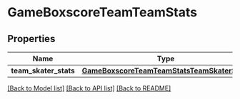 # GameBoxscoreTeamTeamStats

## Properties
Name | Type | Description | Notes
------------ | ------------- | ------------- | -------------
**team_skater_stats** | [**GameBoxscoreTeamTeamStatsTeamSkaterStats**](GameBoxscoreTeamTeamStatsTeamSkaterStats.md) |  | [optional] 

[[Back to Model list]](../README.md#documentation-for-models) [[Back to API list]](../README.md#documentation-for-api-endpoints) [[Back to README]](../README.md)


